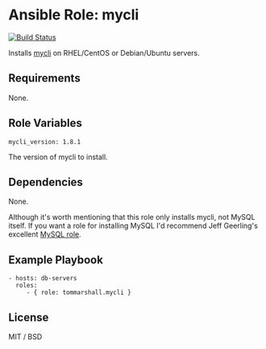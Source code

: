 Ansible Role: mycli
=========

[![Build Status](https://travis-ci.org/tommarshall/ansible-role-mycli.svg?branch=master)](https://travis-ci.org/tommarshall/ansible-role-mycli)

Installs [mycli](http://mycli.net/) on RHEL/CentOS or Debian/Ubuntu servers.

Requirements
------------

None.

Role Variables
--------------

```
mycli_version: 1.8.1
```
The version of mycli to install.

Dependencies
------------

None.

Although it's worth mentioning that this role only installs mycli, not MySQL itself. If you want a role for installing MySQL I'd recommend Jeff Geerling's excellent [MySQL role](https://github.com/geerlingguy/ansible-role-mysql).

Example Playbook
----------------

    - hosts: db-servers
      roles:
         - { role: tommarshall.mycli }

License
-------

MIT / BSD
